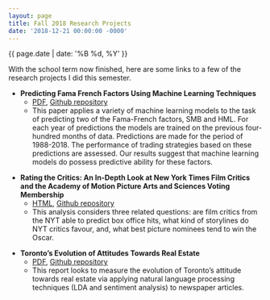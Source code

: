 ```yaml
---
layout: page
title: Fall 2018 Research Projects
date: '2018-12-21 00:00:00 -0000'
---
```


{{ page.date | date: '%B %d, %Y' }}

With the school term now finished, here are some links to a few of the research projects I did this semester.

<div class="entry-content">
<ul>
<li><b>Predicting Fama French Factors Using Machine Learning&nbsp;Techniques</b>
<ul>
<li><a href="https://github.com/daveveitch/UofT/raw/master/CSC2515%20-%20Intro%20to%20ML/CSC2515Project/Report/PredictingFamaFrenchFactorsUsingML.pdf">PDF</a>, <a href="https://github.com/daveveitch/UofT/tree/master/CSC2515%20-%20Intro%20to%20ML/CSC2515Project">Github repository</a></li>
<li>This paper applies a variety of machine learning models to the task of predicting two of the Fama-French factors, SMB and HML. For each year of predictions the models are trained on the previous four-hundred months of data. Predictions are&nbsp;made for the period of 1988-2018. The performance of trading strategies based on&nbsp;these predictions are assessed. Our results suggest that machine learning models do possess predictive ability for these factors.</li>
</ul>
</li>
</ul>
<ul>
<li><strong>Rating the Critics: An In-Depth Look at New York Times Film Critics and the Academy of Motion Picture Arts and Sciences Voting Membership</strong>
<ul>
<li><a href="https://daveveitch.github.io/movieproject.html">HTML</a>, <a href="https://github.com/daveveitch/UofT/tree/master/STA2453/Project%201/Final%20Report">Github repository</a></li>
<li>This analysis considers three related questions: are film critics from the NYT able to predict box office hits, what kind of storylines do NYT critics favour, and, what best picture nominees tend to win the Oscar.</li>
</ul>
</li>
</ul>
<ul>
<li><strong>Toronto’s Evolution of Attitudes Towards Real Estate</strong>
<ul>
<li><a href="https://github.com/daveveitch/UofT/raw/master/STA2101%20-%20Applied%20Stats%201/CADRealEstateProject/STA2101%20Final%20Project%20-%20David%20Veitch.pdf">PDF</a>, <a href="https://github.com/daveveitch/UofT/tree/master/STA2101%20-%20Applied%20Stats%201/CADRealEstateProject">Github repository</a></li>
<li>This report looks to measure the evolution of Toronto’s attitude towards real estate via applying natural language processing techniques (LDA and sentiment analysis) to newspaper articles.</li>
</ul>
</li>
</ul>
	</div>
